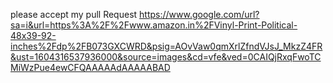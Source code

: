please accept my pull Request
https://www.google.com/url?sa=i&url=https%3A%2F%2Fwww.amazon.in%2FVinyl-Print-Political-48x39-92-inches%2Fdp%2FB073GXCWRD&psig=AOvVaw0qmXrlZfndVJsJ_MkzZ4FR&ust=1604316537936000&source=images&cd=vfe&ved=0CAIQjRxqFwoTCMiWzPue4ewCFQAAAAAdAAAAABAD
